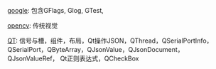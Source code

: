[google](https://github.com/AovoT/AT-Docs/blob/master/src/3rdlibs/google/google.md): 包含GFlags, Glog, GTest,

[opencv](https://github.com/AovoT/AT-Docs/blob/master/src/3rdlibs/opencv/opencv.md): 传统视觉

[QT](https://github.com/AovoT/AT-Docs/blob/master/src/3rdlibs/qt/QT.md): 信号与槽，组件，布局，Qt操作JSON，QThread，QSerialPortInfo，QSerialPort，QByteArray，QJsonValue，QJsonDocument，QJsonValueRef， Qt正则表达式，QCheckBox

